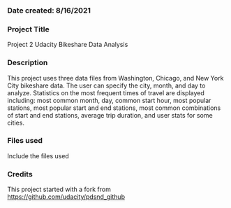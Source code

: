 
### Date created: 8/16/2021


### Project Title
Project 2 Udacity Bikeshare Data Analysis

### Description
This project uses three data files from Washington, Chicago, and New York City bikeshare data.
The user can specify the city, month, and day to analyze.
Statistics on the most frequent times of travel are displayed including:
most common month, day, common start hour, most popular stations, most popular start and end stations,
most common combinations of start and end stations, average trip duration, and user stats for some cities.

### Files used
Include the files used

### Credits
This project started with a fork from https://github.com/udacity/pdsnd_github

